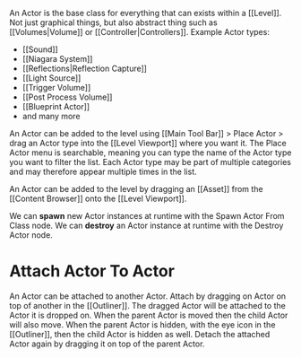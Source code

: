 An Actor is the base class for everything that can exists within a [[Level]].
Not just graphical things, but also abstract thing such as [[Volumes|Volume]] or [[Controller|Controllers]].
Example Actor types:
- [[Sound]]
- [[Niagara System]]
- [[Reflections|Reflection Capture]]
- [[Light Source]]
- [[Trigger Volume]]
- [[Post Process Volume]]
- [[Blueprint Actor]]
- and many more

An Actor can be added to the level using [[Main Tool Bar]] > Place Actor > drag an Actor type into the [[Level Viewport]] where you want it.
The Place Actor menu is searchable, meaning you can type the name of the Actor type you want to filter the list.
Each Actor type may be part of multiple categories and may therefore appear multiple times in the list.

An Actor can be added to the level by dragging an [[Asset]] from the [[Content Browser]] onto the [[Level Viewport]].

We can **spawn** new Actor instances at runtime with the Spawn Actor From Class node.
We can **destroy** an Actor instance at runtime with the Destroy Actor node.

# Attach Actor To Actor

An Actor can be attached to another Actor.
Attach by dragging on Actor on top of another in the [[Outliner]].
The dragged Actor will be attached to the Actor it is dropped on.
When the parent Actor is moved then the child Actor will also move.
When the parent Actor is hidden, with the eye icon in the [[Outliner]], then the child Actor is hidden as well.
Detach the attached Actor again by dragging it on top of the parent Actor.
